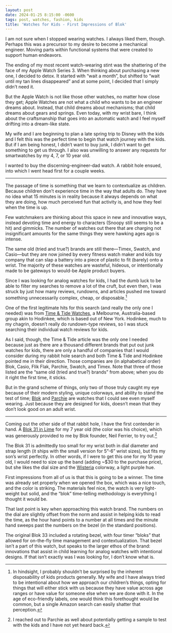 ```yaml
---
layout: post
date: 2024-01-25 8:15:00 -0600
tags: post, watches, fashion, kids
title: 'Watches for Kids - First Impressions of Blok'
---
```


I am not sure when I stopped wearing watches. I always liked them, though. Perhaps this was a precursor to my desire to become a mechanical engineer. Moving parts within functional systems that were created to support human endeavors.

The ending of my most recent watch-wearing stint was the shattering of the face of my Apple Watch Series 3. When thinking about purchasing a new one, I decided to detox. It started with “wait a month”, but shifted to “wait until my tan lines disappeared” and at some point, I decided that I simply didn’t need it.

But the Apple Watch is not like those other watches, no matter how close they get; Apple Watches are not what a child who wants to be an engineer dreams about. Instead, that child dreams about mechanisms; that child dreams about gears and springs. Even today, with my wrist bare, I think about the craftsmanship that goes into an automatic watch and I feel myself drifting into a dream-like state.

My wife and I are beginning to plan a late spring trip to Disney with the kids and I felt this was the perfect time to begin that watch journey with the kids. But if I am being honest, I didn’t want to buy junk, I didn’t want to get something to get us through. I also was unwilling to answer any requests for smartwatches by my 4, 7, or 10 year old.

I wanted to buy the discerning-engineer-dad watch. A rabbit hole ensued, into which I went head first for a couple weeks.

---

The passage of time is something that we learn to contextualize as children. Because children don’t experience time in the way that adults do. They have no idea what 15 minutes is in reality because it always depends on what they are doing, how much perceived fun that activity is, and how they feel when the time is up.

Few watchmakers are thinking about this space in new and innovative ways, instead devoting time and energy to characters (Snoopy still seems to be a hit) and gimmicks. The number of watches out there that are charging not insignificant amounts for the same things they were hawking ages ago is intense.

The same old (tried and true?) brands are still there—Timex, Swatch, and Casio—but they are now joined by every fitness watch maker and kids toy company that can slap a battery into a piece of plastic to fit (barely) onto a wrist. The majority of these watches are wasteful, hideous, or intentionally made to be gateways to would-be Apple product buyers.

Since I was looking for analog watches for kids, I had the dumb luck to be able to filter my searches to remove a lot of the cruft, but even then, I was struck by just how many reviews, rundowns, and articles pushed me toward something unnecessarily complex, cheap, or disposable.[^1]

One of the first legitimate hits for this search (and really the only one I needed) was from [Time & Tide Watches](https://timeandtidewatches.com/best-kids-watches/), a Melbourne, Australia-based group akin to Hodinkee, which is based out of New York. Hodinkee, much to my chagrin, doesn’t really do rundown-type reviews, so I was stuck searching their individual watch reviews for kids. 

As I said, though, the Time & Tide article was the only one I needed because just as there are a thousand different brands that put out junk watches for kids, there are only a handful of companies that I would consider during my rabbit hole search and both Time & Tide and Hodinkee pointed me in their direction. Those companies are (in alphabetical order) Blok, Casio, Flik Flak, Parchie, Swatch, and Timex. Note that three of those listed are the “same old (tried and true?) brands” from above; when you do it right the first time, it sticks.

But in the grand scheme of things, only two of those truly caught my eye because of their modern styling, unique colorways, and ability to stand the test of time; [Blok](https://blokwatches.com) and [Parchie](https://parchiepal.com) are watches that I could see even myself wearing. Just because they are designed for kids, doesn’t mean that they don’t look good on an adult wrist.

---

Coming out the other side of that rabbit hole, I have the first contender in hand. A [Blok 31 in Lime](https://blokwatches.com/products/blok31-lime) for my 7 year old (the color was his choice), which was generously provided to me by Blok founder, Neil Ferrier, to try out.[^2]

The Blok 31 is admittedly too small for my wrist both in dial diameter and strap length (it ships with the small version for 5”-6” wrist sizes), but fits my son’s wrist perfectly. In other words, if I were to get this one for my 10 year old, I would need to size up the band (adding ~$30 to the purchase price), but she likes the dial size and the [Wisteria](https://blokwatches.com/products/blok31-wisteria) colorway, a light purple hue.

First impressions from all of us is that this is going to be a winner. The time was already set properly when we opened the box, which was a nice touch, and the color is striking. The materials feel nice, the watch is very light-weight but solid, and the “blok” time-telling methodology is everything I thought it would be.

That last point is key when approaching this watch brand. The numbers on the dial are slightly offset from the norm and assist in helping kids to read the time, as the hour hand points to a number at all times and the minute hand sweeps past the numbers on the bezel (in the standard positions).

The original Blok 33 included a rotating bezel, with four timer “bloks” that allowed for on-the-fly time management and contextualization. That bezel isn’t a part of this watch, but speaks to the larger ethos of the brand: innovations that assist in child learning for analog watches with intentional designs. If that isn’t exactly was I was looking for, I don’t know what is.


[^1]: In hindsight, I probably shouldn’t be surprised by the inherent disposability of kids products generally. My wife and I have always tried to be intentional about how we approach our children’s things, opting for things that will either stick with us because they have value across age ranges or have value for someone else when we are done with it. In the age of eco-friendly labels, one would think this forethought would be common, but a single Amazon search can easily shatter that perception.
[^2]: I reached out to Parchie as well about potentially getting a sample to test with the kids and I have not yet heard back.